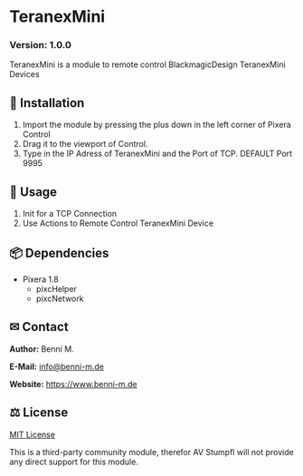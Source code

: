 # TeranexMini

### Version: 1.0.0

TeranexMini is a module to remote control BlackmagicDesign TeranexMini Devices

## 💾 Installation

1. Import the module by pressing the plus down in the left corner of Pixera Control
2. Drag it to the viewport of Control.
3. Type in the IP Adress of TeranexMini and the Port of TCP. DEFAULT Port 9995

## 📑 Usage

1. Init for a TCP Connection
2. Use Actions to Remote Control TeranexMini Device

## 📦 Dependencies

- Pixera 1.8
  - pixcHelper
  - pixcNetwork

## ✉ Contact

**Author:** Benni M.

**E-Mail:** info@benni-m.de

**Website:** https://www.benni-m.de

## ⚖ License

[MIT License](https://github.com/pixera-one/control-modules/blob/main/LICENSE)

This is a third-party community module, therefor AV Stumpfl will not provide any direct support for this module.